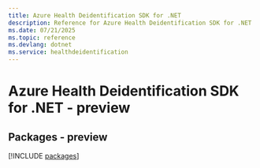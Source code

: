 ```yaml
---
title: Azure Health Deidentification SDK for .NET
description: Reference for Azure Health Deidentification SDK for .NET
ms.date: 07/21/2025
ms.topic: reference
ms.devlang: dotnet
ms.service: healthdeidentification
---
```

# Azure Health Deidentification SDK for .NET - preview
## Packages - preview
[!INCLUDE [packages](health-deidentification-index.md)]